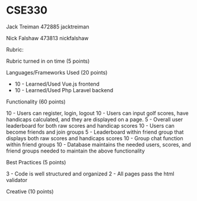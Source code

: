 # CSE330
Jack Treiman 472885 jacktreiman

Nick Falshaw 473813 nickfalshaw


Rubric:

Rubric turned in on time (5 points)

Languages/Frameworks Used (20 points)

- 10 - Learned/Used Vue.js frontend
- 10 - Learned/Used Php Laravel backend

Functionality (60 points)

10 - Users can register, login, logout
10 - Users can input golf scores, have handicaps calculated, and they are displayed on a page. 
5 - Overall user leaderboard for both raw scores and handicap scores
10 - Users can become friends and join groups
5 - Leaderboard within friend group that displays both raw scores and handicaps scores
10 - Group chat function within friend groups
10 - Database maintains the needed users, scores, and friend groups needed to maintain the above functionality

Best Practices (5 points)

3 - Code is well structured and organized
2 - All pages pass the html validator

Creative (10 points)

